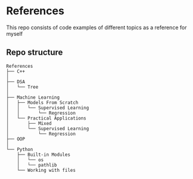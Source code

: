 # References

This repo consists of code examples of different topics as a reference for myself

## Repo structure

```text
References
├── C++
│  
├── DSA
│   └── Tree
│
├── Machine Learning
│   ├── Models From Scratch
│   │   └── Supervised Learning
│   │       └── Regression
│   └── Practical Applications
│       ├── Mixed
│       └── Supervised Learning
│           └── Regression
├── OOP
│
└── Python
    ├── Built-in Modules
    │   └── os
    │   └── pathlib
    └── Working with files
```
